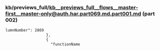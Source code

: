 ### kb/previews_full/kb__previews_full__flows__master-first__master-only@auth.har.part069.md.part001.md (part 002)

```md
lumnNumber": 2869
                  },
                  {
                    "functionName
```

```
